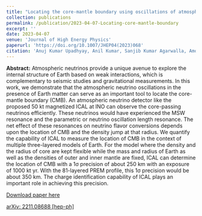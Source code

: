 ```yaml
---
title: "Locating the core-mantle boundary using oscillations of atmospheric neutrinos"
collection: publications
permalink: /publication/2023-04-07-Locating-core-mantle-boundary
excerpt: ''
date: 2023-04-07
venue: 'Journal of High Energy Physics'
paperurl: 'https://doi.org/10.1007/JHEP04(2023)068'
citation: 'Anuj Kumar Upadhyay, Anil Kumar, Sanjib Kumar Agarwalla, Amol Dighe, &quot;Locating the core-mantle boundary using oscillations of atmospheric neutrinos&quot;, <i>Journal of High Energy Physics</i>, 04 (2023) 068.'
---
```


**Abstract:** Atmospheric neutrinos provide a unique avenue to explore the internal structure of Earth based on weak interactions, which is complementary to seismic studies and gravitational measurements. In this work, we demonstrate that the atmospheric neutrino oscillations in the presence of Earth matter can serve as an important tool to locate the core-mantle boundary (CMB). An atmospheric neutrino detector like the proposed 50 kt magnetized ICAL at INO can observe the core-passing neutrinos efficiently. These neutrinos would have experienced the MSW resonance and the parametric or neutrino oscillation length resonance. The net effect of these resonances on neutrino flavor conversions depends upon the location of CMB and the density jump at that radius. We quantify the capability of ICAL to measure the location of CMB in the context of multiple three-layered models of Earth. For the model where the density and the radius of core are kept flexible while the mass and radius of Earth as well as the densities of outer and inner mantle are fixed, ICAL can determine the location of CMB with a 1σ precision of about 250 km with an exposure of 1000 kt yr. With the 81-layered PREM profile, this 1σ precision would be about 350 km. The charge identification capability of ICAL plays an important role in achieving this precision.

[Download paper here](https://doi.org/10.1007/JHEP04(2023)068)

[arXiv: 2211.08688 [hep-ph]](https://arxiv.org/abs/2211.08688)
